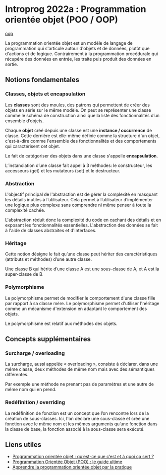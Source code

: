# Introprog 2022a : Programmation orientée objet (POO / OOP)

[oop](../_readme_img/01-poo.png)

La programmation orientée objet est un modèle de langage de programmation qui s'articule autour d'objets et de données, plutôt que d'actions et de logique. Contrairement à la programmation procédurale qui récupére des données en entrée, les traite puis produit des données en sortie.

## Notions fondamentales

### Classes, objets et encapsulation

Les **classes** sont des moules, des patrons qui permettent de créer des objets en série sur le même modèle. On peut se représenter une classe comme le schéma de construction ainsi que la liste des fonctionnalités d’un ensemble d’objets.

Chaque **objet** créé depuis une classe est une **instance / occurrence** de classe. Cette dernière est elle-même définie comme la structure d'un objet, c'est-à-dire comme l'ensemble des fonctionnalités et des comportements qui caractérisent cet objet.

Le fait de catégoriser des objets dans une classe s'appelle **encapsulation**.

L’instanciation d’une classe fait appel à 3 méthodes: le constructeur, les accesseurs (get) et les mutateurs (set) et le destructeur.

### Abstraction

L'objectif principal de l'abstraction est de gérer la complexité en masquant les détails inutiles à l’utilisateur. Cela permet à l’utilisateur d’implémenter une logique plus complexe sans comprendre ni même penser à toute la complexité cachée.

L'abstraction réduit donc la complexité du code en cachant des détails et en exposant les fonctionnalités essentielles. L'abstraction des données se fait à l'aide de classes abstraites et d'interfaces.

### Héritage

Cette notion désigne le fait qu’une classe peut hériter des caractéristiques (attributs et méthodes) d’une autre classe.

Une classe B qui hérite d’une classe A est une sous-classe de A, et A est la super-classe de B.

### Polymorphisme

Le polymorphisme permet de modifier le comportement d'une classe fille par rapport à sa classe mère. Le polymorphisme permet d'utiliser l'héritage comme un mécanisme d'extension en adaptant le comportement des objets.

Le polymorphisme est relatif aux méthodes des objets.

## Concepts supplémentaires

### Surcharge / overloading

La surcharge, aussi appelée « overloading », consiste à déclarer, dans une même classe, deux méthodes de même nom mais avec des sémantiques différentes.

Par exemple une méthode ne prenant pas de paramètres et une autre de même nom qui en prend.

### Redéfinition / overriding

La redéfinition de fonction est un concept que l’on rencontre lors de la création de sous-classes. Ici, l'on déclare une sous-classe et crée une fonction avec le même nom et les mêmes arguments qu’une fonction dans la classe de base, la fonction associé à la sous-classe sera exécuté.

## Liens utiles

- [Programmation orientée objet : qu’est-ce que c’est et à quoi ça sert ?](https://www.lebigdata.fr/programmation-orientee-objet)
- [Programmation Orientée Objet (POO) : le guide ultime](https://datascientest.com/programmation-orientee-objet-guide-ultime)
- [Apprendre la programmation orientée objet par la pratique](https://www.data-transitionnumerique.com/apprendre-programmation-objet/)
